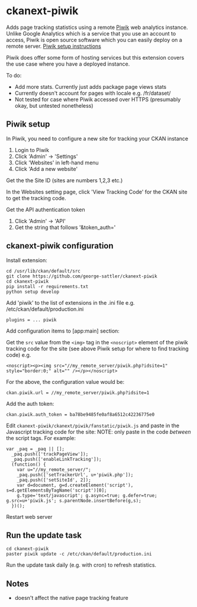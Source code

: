 ckanext-piwik
==========

Adds page tracking statistics using a remote [Piwik](http://piwik.org) web analytics instance. Unlike Google Analytics which is a service that you use an account to access, Piwik is open source software which you can easily deploy on a remote server.  [Piwik setup instructions](http://piwik.org)

Piwik does offer some form of hosting services but this extension covers the use case where you have a deployed instance.

To do:

+ Add more stats. Currently just adds package page views stats
+ Currently doesn't account for pages with locale e.g. /fr/dataset/
+ Not tested for case where Piwik accessed over HTTPS (presumably okay, but untested nonetheless)  

Piwik setup
---------------
In Piwik, you need to configure a new site for tracking your CKAN instance

1. Login to Piwik
2. Click 'Admin' -> 'Settings'
3. Click 'Websites' in left-hand menu
4. Click 'Add a new website'

Get the the Site ID (sites are numbers 1,2,3 etc.)

In the Websites setting page, click 'View Tracking Code' for the CKAN site to get the tracking code.

Get the API authentication token

1. Click 'Admin' -> 'API'
2. Get the string that follows '&token_auth=' 

ckanext-piwik configuration
---------------------------

Install extension:

    cd /usr/lib/ckan/default/src
    git clone https://github.com/george-sattler/ckanext-piwik
    cd ckanext-piwik
    pip install -r requirements.txt
    python setup develop


Add 'piwik' to the list of extensions in the .ini file e.g. /etc/ckan/default/production.ini

    plugins = ... piwik


Add configuration items to [app:main] section:

Get the `src` value from the `<img>` tag in the `<noscript>` element of the piwik tracking code for the site (see above Piwik setup for where to find tracking code) e.g.

    <noscript><p><img src="//my_remote_server/piwik.php?idsite=1" style="border:0;" alt="" /></p></noscript>

For the above, the configuration value would be:

    ckan.piwik.url = //my_remote_server/piwik.php?idsite=1

Add the auth token:

    ckan.piwik.auth_token = ba78be9485fe0af8a6512c42236775e0


Edit `ckanext-piwik/ckanext/piwik/fanstatic/piwik.js` and paste in the Javascript tracking code for the site:
NOTE: only paste in the code _between_ the script tags. For example:


    var _paq = _paq || [];
      _paq.push(['trackPageView']);
      _paq.push(['enableLinkTracking']);
      (function() {
        var u="//my_remote_server/";
        _paq.push(['setTrackerUrl', u+'piwik.php']);
        _paq.push(['setSiteId', 2]);
        var d=document, g=d.createElement('script'), s=d.getElementsByTagName('script')[0];
        g.type='text/javascript'; g.async=true; g.defer=true; g.src=u+'piwik.js'; s.parentNode.insertBefore(g,s);
      })();


Restart web server


Run the update task
----------------------------
    cd ckanext-piwik
    paster piwik update -c /etc/ckan/default/production.ini

Run the update task daily (e.g. with cron) to refresh statistics.

Notes
--------
+ doesn't affect the native page tracking feature
